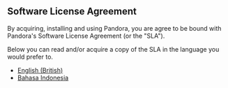 ## Software License Agreement

By acquiring, installing and using Pandora, you are agree to be bound with Pandora's Software License Agreement (or the "SLA").

Below you can read and/or acquire a copy of the SLA in the language you would prefer to.

 * [English (British)](Pandora_SLA_en-GB.pdf)
 * [Bahasa Indonesia](Pandora_SLA_id-ID.pdf)